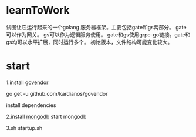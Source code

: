 # learnToWork
试图让它运行起来的一个golang 服务器框架。主要包括gate和gs两部分。
gate可以作为网关。
gs可以作为逻辑服务使用。
gate和gs使用grpc-go链接。gate和gs均可以水平扩展，同时运行多个。
初始版本，文件结构可能变化较大。

# start
1.install [govendor](https://github.com/kardianos/govendor)

go get -u github.com/kardianos/govendor

install dependencies

2.install [mongodb](https://www.mongodb.com/download-center?jmp=nav#atlas)
start mongodb

3.sh startup.sh
